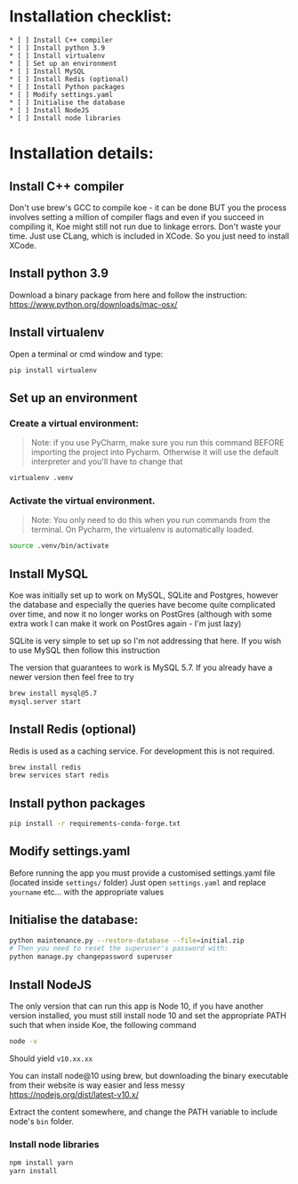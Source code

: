 # Installation checklist:
    * [ ] Install C++ compiler
    * [ ] Install python 3.9
    * [ ] Install virtualenv
    * [ ] Set up an environment
    * [ ] Install MySQL
    * [ ] Install Redis (optional)
    * [ ] Install Python packages
    * [ ] Modify settings.yaml
    * [ ] Initialise the database
    * [ ] Install NodeJS
    * [ ] Install node libraries

# Installation details:

## Install C++ compiler
Don't use brew's GCC to compile koe - it can be done BUT you the process involves setting a million of compiler flags 
and even if you succeed in compiling it, Koe might still not run due to linkage errors. Don't waste your time. 
Just use CLang, which is included in XCode. So you just need to install XCode. 

## Install python 3.9
Download a binary package from here and follow the instruction: https://www.python.org/downloads/mac-osx/

## Install virtualenv
Open a terminal or cmd window and type:
```bash
pip install virtualenv
```

## Set up an environment
### Create a virtual environment:
> Note: if you use PyCharm, make sure you run this command BEFORE importing the project into Pycharm. Otherwise it will use the default interpreter and you'll have to change that

```bash
virtualenv .venv
```

### Activate the virtual environment.
> Note: You only need to do this when you run commands from the terminal. On Pycharm, the virtualenv is automatically loaded.

```bash
source .venv/bin/activate
```

## Install MySQL
Koe was initially set up to work on MySQL, SQLite and Postgres, however the database
and especially the queries have become quite complicated over time, and now it no longer works
on PostGres (although with some extra work I can make it work on PostGres again - I'm just lazy)

SQLite is very simple to set up so I'm not addressing that here. If you wish to use MySQL then follow
this instruction

The version that guarantees to work is MySQL 5.7. If you already have a newer version then feel free to try
```bash
brew install mysql@5.7
mysql.server start
```

## Install Redis (optional)
Redis is used as a caching service. For development this is not required.
```bash
brew install redis
brew services start redis
```

## Install python packages
```bash
pip install -r requirements-conda-forge.txt
```

## Modify settings.yaml
Before running the app you must provide a customised settings.yaml file (located inside `settings/` folder)
Just open `settings.yaml` and replace `yourname` etc... with the appropriate values 

## Initialise the database:
```bash
python maintenance.py --restore-database --file=initial.zip
# Then you need to reset the superuser's password with:
python manage.py changepassword superuser
```

## Install NodeJS
The only version that can run this app is Node 10, if you have another version installed,
you must still install node 10 and set the appropriate PATH such that when inside Koe, the following command

```bash
node -v
```

Should yield `v10.xx.xx`

You can install node@10 using brew, but downloading the binary executable from their website is way easier and less messy 
https://nodejs.org/dist/latest-v10.x/

Extract the content somewhere, and change the PATH variable to include node's `bin` folder.

### Install node libraries
```bash
npm install yarn
yarn install
```

